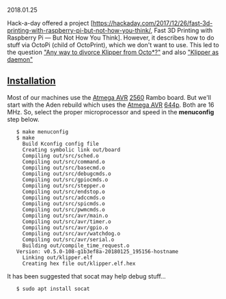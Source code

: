 2018.01.25

Hack-a-day offered a project
\[<https://hackaday.com/2017/12/26/fast-3d-printing-with-raspberry-pi-but-not-how-you-think/>,
Fast 3D Printing with Raspberry Pi — But Not How You Think\]. However,
it describes how to do stuff via OctoPi (child of OctoPrint), which we
don't want to use. This led to the question ["Any way to divorce Klipper
from Octo\*?"](https://github.com/KevinOConnor/klipper/issues/138) and
also ["Klipper as
daemon"](https://www.freelists.org/post/klipper/Klipper-as-daemon,1)

## [Installation](https://github.com/KevinOConnor/klipper/blob/master/docs/Installation.md)

Most of our machines use the [Atmega
AVR](https://en.wikipedia.org/wiki/Atmel_AVR)
[2560](http://www.microchip.com/wwwproducts/en/atmega2560) Rambo board.
But we'll start with the Aden rebuild which uses the [Atmega
AVR](https://en.wikipedia.org/wiki/Atmel_AVR)
[644p](http://www.microchip.com/wwwproducts/en/atmega644p). Both are 16
MHz. So, select the proper microprocessor and speed in the
**menuconfig** step below.

`   $ make menuconfig`\
`   $ make`\
`     Build Kconfig config file`\
`     Creating symbolic link out/board`\
`     Compiling out/src/sched.o`\
`     Compiling out/src/command.o`\
`     Compiling out/src/basecmd.o`\
`     Compiling out/src/debugcmds.o`\
`     Compiling out/src/gpiocmds.o`\
`     Compiling out/src/stepper.o`\
`     Compiling out/src/endstop.o`\
`     Compiling out/src/adccmds.o`\
`     Compiling out/src/spicmds.o`\
`     Compiling out/src/pwmcmds.o`\
`     Compiling out/src/avr/main.o`\
`     Compiling out/src/avr/timer.o`\
`     Compiling out/src/avr/gpio.o`\
`     Compiling out/src/avr/watchdog.o`\
`     Compiling out/src/avr/serial.o`\
`     Building out/compile_time_request.o`\
`   Version: v0.5.0-108-g1b3ef8a-20180125_195156-hostname`\
`     Linking out/klipper.elf`\
`     Creating hex file out/klipper.elf.hex`

It has been suggested that socat may help debug stuff...

`   $ sudo apt install socat`

